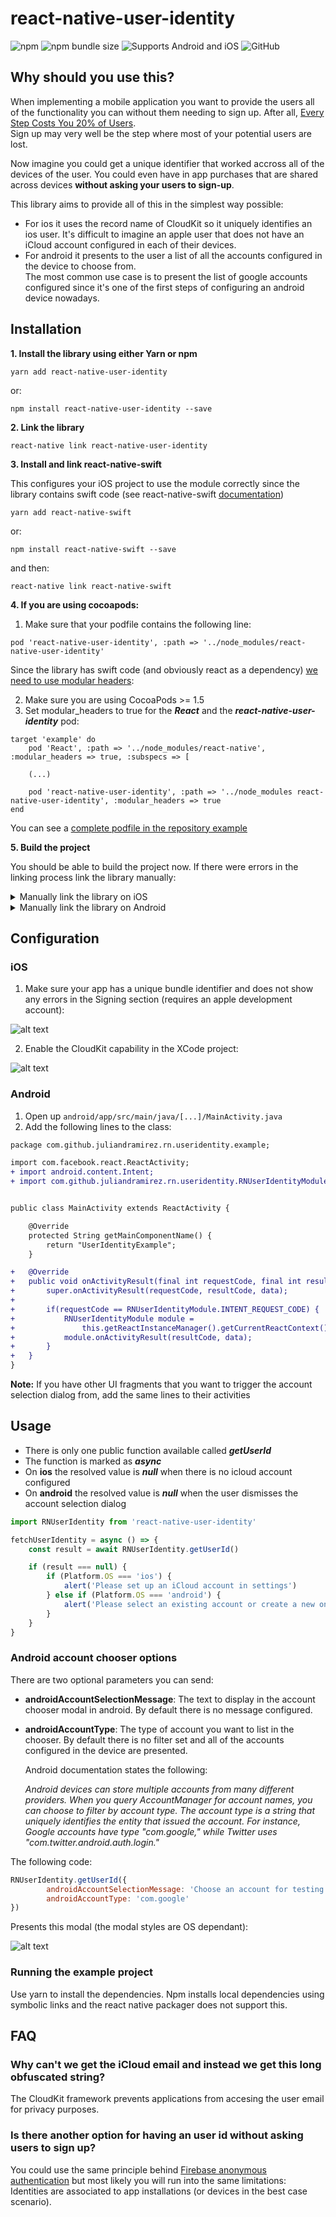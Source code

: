 
# react-native-user-identity

![npm](https://img.shields.io/npm/v/react-native-user-identity.svg) ![npm bundle size](https://img.shields.io/bundlephobia/minzip/react-native-user-identity.svg) ![Supports Android and iOS](https://img.shields.io/badge/platforms-android%20|%20ios-lightgrey.svg) ![GitHub](https://img.shields.io/github/license/juliandramirez/react-native-user-identity.svg)

## Why should you use this?

When implementing a mobile application you want to provide the users all of the functionality you can without them needing to sign up. After all, [Every Step Costs You 20% of Users](https://medium.com/gabor/every-step-costs-you-20-of-users-b613a804c329). <br>
Sign up may very well be the step where most of your potential users are lost.

Now imagine you could get a unique identifier that worked accross all of the devices of the user.
You could even have in app purchases that are shared across devices **without asking your users to sign-up**.

This library aims to provide all of this in the simplest way possible:
* For ios it uses the record name of CloudKit so it uniquely identifies an ios user. It's difficult to imagine an apple user that does not have an iCloud account configured in each of their devices.
* For android it presents to the user a list of all the accounts configured in the device to choose from.<br>The most common use case is to present the list of google accounts configured since it's one of the first steps of configuring an android device nowadays.

## Installation
**1. Install the library using either Yarn or npm**
```
yarn add react-native-user-identity
```
or:
```
npm install react-native-user-identity --save
```
**2. Link the library**
```
react-native link react-native-user-identity
```
**3. Install and link react-native-swift** 

This configures your iOS project to use the module correctly since the library contains swift code (see react-native-swift [documentation](https://github.com/rhdeck/react-native-swift#how-it-works))
```
yarn add react-native-swift
```
or:
```
npm install react-native-swift --save
```
and then:
```
react-native link react-native-swift
```
**4. If you are using cocoapods:**
1. Make sure that your podfile contains the following line:
```
pod 'react-native-user-identity', :path => '../node_modules/react-native-user-identity'
```
Since the library has swift code (and obviously react as a dependency) [we need to use modular headers](http://blog.cocoapods.org/CocoaPods-1.5.0/):

2. Make sure you are using CocoaPods >= 1.5
3. Set modular_headers to true for the ***React*** and the ***react-native-user-identity*** pod:
```
target 'example' do
	pod 'React', :path => '../node_modules/react-native', :modular_headers => true, :subspecs => [
		
	(...)

	pod 'react-native-user-identity', :path => '../node_modules react-native-user-identity', :modular_headers => true
end
```
You can see a [complete podfile in the repository example](https://github.com/juliandramirez/react-native-user-identity/blob/master/example/ios/Podfile)

**5. Build the project**

You should be able to build the project now. If there were errors in the linking process link the library manually:
<details>
<summary>Manually link the library on iOS</summary>

1. Follow the [instructions in the React Native documentation](https://facebook.github.io/react-native/docs/linking-libraries-ios#manual-linking)
2. Enable swift in the project:

    Because the iOS module uses Swift, if you are using a standard react-native application you need to add support for Swift in the project. This can be easily done by adding a swift file to the Xcode project – could be called dummy.swift and saying yes when prompted if you’d like to generate a bridging header.

</details>
<details>
<summary>Manually link the library on Android</summary>

1. Open up `android/app/src/main/java/[...]/MainActivity.java`
  - Add `import com.github.juliandramirez.rn.useridentity.RNUserIdentityPackage;` to the imports at the top of the file
  - Add `new RNUserIdentityPackage()` to the list returned by the `getPackages()` method
2. Append the following lines to `android/settings.gradle`:
  	```
  	include ':react-native-user-identity'
  	project(':react-native-user-identity').projectDir = new File(rootProject.projectDir, 	'../node_modules/react-native-user-identity/android')
  	```
3. Insert the following lines inside the dependencies block in `android/app/build.gradle`:
  	```
      compile project(':react-native-user-identity')
  	```


</details>

## Configuration

### iOS
1. Make sure your app has a unique bundle identifier and does not show any errors in the Signing section (requires an apple development account):

![alt text](https://raw.githubusercontent.com/juliandramirez/react-native-user-identity/master/docs/img/xcode-signing.png)

2. Enable the CloudKit capability in the XCode project:

![alt text](https://raw.githubusercontent.com/juliandramirez/react-native-user-identity/master/docs/img/xcode-cloudkit.png)

### Android

1. Open up `android/app/src/main/java/[...]/MainActivity.java`
2. Add the following lines to the class:

```diff
package com.github.juliandramirez.rn.useridentity.example;

import com.facebook.react.ReactActivity;
+ import android.content.Intent;
+ import com.github.juliandramirez.rn.useridentity.RNUserIdentityModule;


public class MainActivity extends ReactActivity {

    @Override
    protected String getMainComponentName() {
        return "UserIdentityExample";
    }

+   @Override
+   public void onActivityResult(final int requestCode, final int resultCode, final Intent data) {
+       super.onActivityResult(requestCode, resultCode, data);
+
+       if(requestCode == RNUserIdentityModule.INTENT_REQUEST_CODE) {
+           RNUserIdentityModule module = 
+               this.getReactInstanceManager().getCurrentReactContext().getNativeModule(RNUserIdentityModule.class);
+           module.onActivityResult(resultCode, data);
+       }
+   }    
}
```
**Note:**
If you have other UI fragments that you want to trigger the account selection dialog from, add the same lines to their activities

## Usage

* There is only one public function available called ***getUserId***
* The function is marked as ***async***
* On **ios** the resolved value is ***null*** when there is no icloud account configured 
* On **android** the resolved value is ***null*** when the user dismisses the account selection dialog

```javascript
import RNUserIdentity from 'react-native-user-identity'

fetchUserIdentity = async () => {
	const result = await RNUserIdentity.getUserId()

	if (result === null) {
		if (Platform.OS === 'ios') {
			alert('Please set up an iCloud account in settings')
		} else if (Platform.OS === 'android') {
			alert('Please select an existing account or create a new one')
		}
	}
}
```

### Android account chooser options

There are two optional parameters you can send:
* **androidAccountSelectionMessage**: The text to display in the account chooser modal in android. By default there is no message configured.
* **androidAccountType**: The type of account you want to list in the chooser. By default there is no filter set and all of the accounts configured in the device are presented.

  Android documentation states the following:

  *Android devices can store multiple accounts from many different providers. When you query AccountManager for account names, you can choose to filter by account type. The account type is a string that uniquely identifies the entity that issued the account. For instance, Google accounts have type "com.google," while Twitter uses "com.twitter.android.auth.login."*


The following code:

```javascript
RNUserIdentity.getUserId({
		androidAccountSelectionMessage: 'Choose an account for testing:',
		androidAccountType: 'com.google'
})
```

Presents this modal (the modal styles are OS dependant):

![alt text](https://raw.githubusercontent.com/juliandramirez/react-native-user-identity/master/docs/img/android-account-chooser.png)

### Running the example project

Use yarn to install the dependencies. Npm installs local dependencies using symbolic links and the react native packager does not support this.

## FAQ

### Why can't we get the iCloud email and instead we get this long obfuscated string?
The CloudKit framework prevents applications from accesing the user email for privacy purposes.

### Is there another option for having an user id without asking users to sign up?
You could use the same principle behind [Firebase anonymous authentication](https://firebase.google.com/docs/auth/web/anonymous-auth) but most likely you will run into the same limitations: Identities are associated to app installations (or devices in the best case scenario).